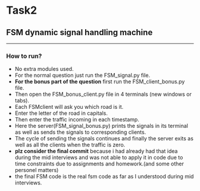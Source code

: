 # Task2
## FSM dynamic signal handling machine

---

### How to run?
 - No extra modules used.
 - For the normal question just run the FSM_signal.py file.
 - **For the bonus part of the question** first run the FSM_client_bonus.py file.
 - Then open the FSM_bonus_client.py file in 4 terminals (new windows or tabs).
 - Each FSMclient will ask you which road is it.
 - Enter the letter of the road in capitals.
 - Then enter the traffic incoming in each timestamp.
 - Here the server(FSM_signal_bonus.py) prints the signals in its terminal as well as sends the signals to corresponding clients.
 - The cycle of sending the signals continues and finally the server exits as well as all the clients when the traffic is zero.
 - **plz consider the final commit** because i had already had that idea during the mid interviews and was not able to apply it in code due to time constraints due to assignments and homework.(and some other personel matters)
 - the final FSM code is the real fsm code as far as I understood during mid interviews.